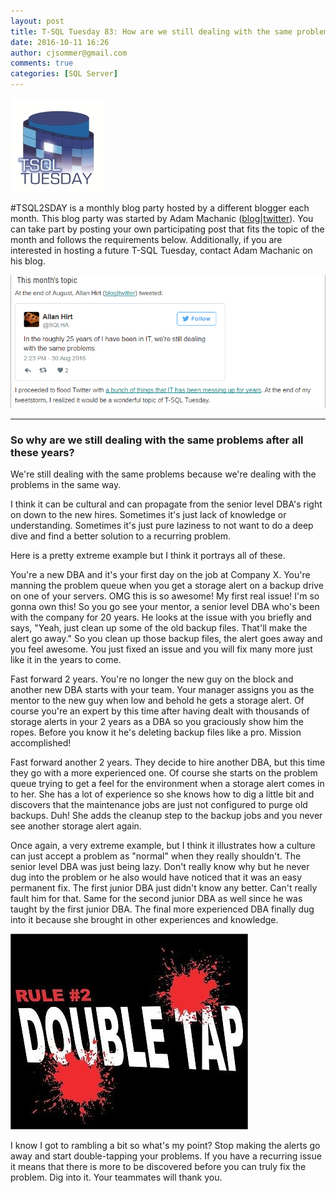 ```yaml
---
layout: post
title: T-SQL Tuesday 83: How are we still dealing with the same problems?
date: 2016-10-11 16:26
author: cjsommer@gmail.com
comments: true
categories: [SQL Server]
---
```

<img src="/img/2015/05/TSQLTuesday.jpg" alt="TSQLTuesday" width="150" height="150" class="alignright size-full wp-image-504" />

#TSQL2SDAY is a monthly blog party hosted by a different blogger each month. This blog party was started by Adam Machanic (<a href="http://sqlblog.com/blogs/adam_machanic/default.aspx" target="_blank">blog</a>|<a href="https://twitter.com/AdamMachanic" target="_blank">twitter</a>). You can take part by posting your own participating post that fits the topic of the month and follows the requirements below. Additionally, if you are interested in hosting a future T-SQL Tuesday, contact Adam Machanic on his blog.

<a href="http://am2.co/2016/10/t-sql-tuesday-83/" target="_blank"><img alt='' class='alignnone size-full wp-image-1339 ' src='/img/2016/10/img_57fbc653ac62d.png' /></a>

<hr div="clear">
<h3>So why are we still dealing with the same problems after all these years?</h3>
We're still dealing with the same problems because we're dealing with the problems in the same way. 

I think it can be cultural and can propagate from the senior level DBA's right on down to the new hires. Sometimes it's just lack of knowledge or understanding. Sometimes it's just pure laziness to not want to do a deep dive and find a better solution to a recurring problem.

Here is a pretty extreme example but I think it portrays all of these.

You're a new DBA and it's your first day on the job at Company X. You're manning the problem queue when you get a storage alert on a backup drive on one of your servers. OMG this is so awesome! My first real issue! I'm so gonna own this! So you go see your mentor, a senior level DBA who's been with the company for 20 years. He looks at the issue with you briefly and says, "Yeah, just clean up some of the old backup files. That'll make the alert go away." So you clean up those backup files, the alert goes away and you feel awesome. You just fixed an issue and you will fix many more just like it in the years to come.

Fast forward 2 years. You're no longer the new guy on the block and another new DBA starts with your team. Your manager assigns you as the mentor to the new guy when low and behold he gets a storage alert. Of course you're an expert by this time after having dealt with thousands of storage alerts in your 2 years as a DBA so you graciously show him the ropes. Before you know it he's deleting backup files like a pro. Mission accomplished!

Fast forward another 2 years. They decide to hire another DBA, but this time they go with a more experienced one. Of course she starts on the problem queue trying to get a feel for the environment when a storage alert comes in to her. She has a lot of experience so she knows how to dig a little bit and discovers that the maintenance jobs are just not configured to purge old backups. Duh! She adds the cleanup step to the backup jobs and you never see another storage alert again.

Once again, a very extreme example, but I think it illustrates how a culture can just accept a problem as "normal" when they really shouldn't. The senior level DBA was just being lazy. Don't really know why but he never dug into the problem or he also would have noticed that it was an easy permanent fix. The first junior DBA just didn't know any better. Can't really fault him for that. Same for the second junior DBA as well since he was taught by the first junior DBA. The final more experienced DBA finally dug into it because she brought in other experiences and knowledge.

<img alt='' class='alignright size-full wp-image-1343 ' src='/img/2016/10/img_57fd40a0ec86b.png' />

I know I got to rambling a bit so what's my point? Stop making the alerts go away and start double-tapping your problems. If you have a recurring issue it means that there is more to be discovered before you can truly fix the problem. Dig into it. Your teammates will thank you.





